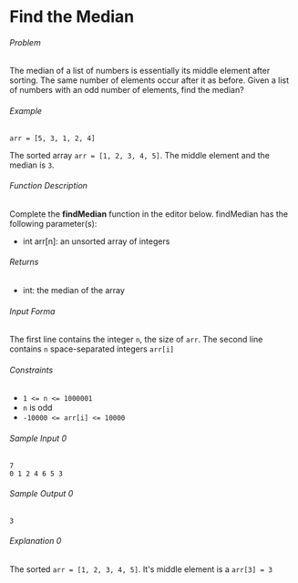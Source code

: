 # Find the Median

###### Problem

The median of a list of numbers is essentially its middle element after sorting. The same number of
elements occur after it as before. Given a list of numbers with an odd number of elements, find the median?

###### Example
```
arr = [5, 3, 1, 2, 4]
```
The sorted array `arr = [1, 2, 3, 4, 5]`. The middle element and the median is `3`.

###### Function Description

Complete the __findMedian__ function in the editor below.
findMedian has the following parameter(s):
- int arr[n]: an unsorted array of integers

###### Returns
- int: the median of the array 

###### Input Forma

The first line contains the integer `n`, the size of `arr`.
The second line contains `n` space-separated integers `arr[i]`

###### Constraints

- `1 <= n <= 1000001`
- `n` is odd
- `-10000 <= arr[i] <= 10000`

###### Sample Input 0
```
7
0 1 2 4 6 5 3
```
###### Sample Output 0
```
3
```

###### Explanation 0
The sorted `arr = [1, 2, 3, 4, 5]`. It's middle element is a `arr[3] = 3`